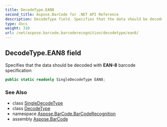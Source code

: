 ```yaml
---
title: DecodeType.EAN8
second_title: Aspose.BarCode for .NET API Reference
description: DecodeType field. Specifies that the data should be decoded with EAN8 barcode specification
type: docs
weight: 310
url: /net/aspose.barcode.barcoderecognition/decodetype/ean8/
---
```

## DecodeType.EAN8 field

Specifies that the data should be decoded with **EAN-8** barcode specification

```csharp
public static readonly SingleDecodeType EAN8;
```

### See Also

* class [SingleDecodeType](../../singledecodetype/)
* class [DecodeType](../)
* namespace [Aspose.BarCode.BarCodeRecognition](../../../aspose.barcode.barcoderecognition/)
* assembly [Aspose.BarCode](../../../)


